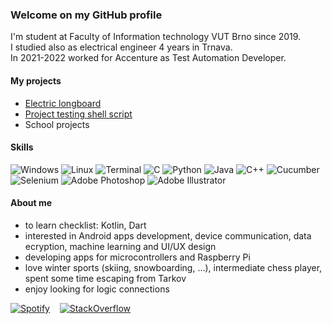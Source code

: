 ### Welcome on my GitHub profile
I'm student at Faculty of Information technology VUT Brno since 2019.  
I studied also as electrical engineer 4 years in Trnava.  
In 2021-2022 worked for Accenture as Test Automation Developer.  

#### My projects
- [Electric longboard](https://github.com/GargiMan/GlBoard)
- [Project testing shell script](https://github.com/GargiMan/test-script)
- School projects

#### Skills
![Windows](https://i.imgur.com/Zj17ztT.png) ![Linux](https://i.imgur.com/l7rGJYW.png) ![Terminal](https://i.imgur.com/NQcyKd0.png) ![C](https://i.imgur.com/tXWQWRQ.png) ![Python](https://i.imgur.com/cXo53At.png) ![Java](https://i.imgur.com/0JlGI1E.png) ![C++](https://i.imgur.com/R4PS5v6.png) ![Cucumber](https://i.imgur.com/tAMSZ2f.png) ![Selenium](https://i.imgur.com/elnOp7c.png) ![Adobe Photoshop](https://i.imgur.com/yqJ86XW.png) ![Adobe Illustrator](https://i.imgur.com/JcMFPvb.png)

#### About me
- to learn checklist: Kotlin, Dart
- interested in Android apps development, device communication, data ecryption, machine learning and UI/UX design 
- developing apps for microcontrollers and Raspberry Pi
- love winter sports (skiing, snowboarding, ...), intermediate chess player, spent some time escaping from Tarkov
- enjoy looking for logic connections

[![Spotify](https://i.imgur.com/uBPKi5M.png)](https://open.spotify.com/user/11164276680?si=pVyuQP1OS7G6_dUOetpX_g)‏‏‎ ‎ ‏‏‎ ‎  [![StackOverflow](https://i.imgur.com/q3r5gXX.png)](https://stackoverflow.com/users/13996140/gargiman?tab=profile)
